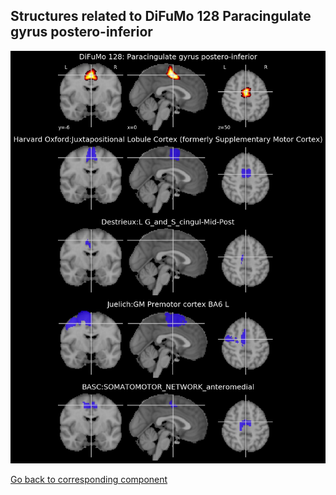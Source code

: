 


## Structures related to DiFuMo 128 Paracingulate gyrus postero-inferior

![102](102.jpg "Structures related to DiFuMo 128 Paracingulate gyrus postero-inferior")

[Go back to corresponding component](https://parietal-inria.github.io/DiFuMo/128/html/102.html)